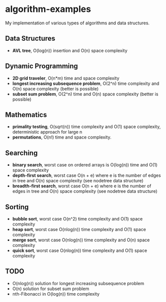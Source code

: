 # algorithm-examples

My implementation of various types of algorithms and data structures.

## Data Structures

-   **AVL tree**, O(log(n)) insertion and O(n) space complexity

## Dynamic Programming

-   **2D grid traveler**, O(n\*m) time and space complexity
-   **longest increasing subsequence problem**, O(2^n) time complexity and O(n) space complexity (better is possible)
-   **subset sum problem**, O(2^n) time and O(n) space complexity (better is possible)

## Mathematics

-   **primality testing**, O(sqrt(n)) time complexity and O(1) space complexity, deterministic approach for large n
-   **permutations**, O(n!) time and space complexity.

## Searching

-   **binary search**, worst case on ordered arrays is O(log(n)) time and O(1) space complexity
-   **depth-first search**, worst case O(n + e) where e is the number of edges in tree and O(n) space complexity (see nodetree data structure)
-   **breadth-first search**, worst case O(n + e) where e is the number of edges in tree and O(n) space complexity (see nodetree data structure)

## Sorting

-   **bubble sort**, worst case O(n^2) time complexity and O(1) space complexity
-   **heap sort**, worst case O(nlog(n)) time complexity and O(1) space complexity
-   **merge sort**, worst case O(nlog(n)) time complexity and O(n) space complexity
-   **quick sort**, worst case O(nlog(n)) time complexity and O(1) space complexity

## TODO

-   O(nlog(n)) solution for longest increasing subsequence problem
-   O(n) solution for subset sum problem
-   nth-Fibonacci in O(log(n)) time complexity
